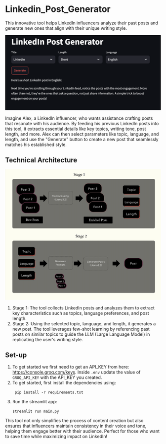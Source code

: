 # Linkedin_Post_Generator
This innovative tool helps LinkedIn influencers analyze their past posts and generate new ones that align with their unique writing style. 

<img src="resources/tools.png"/>

Imagine Alex, a LinkedIn influencer, who wants assistance crafting posts that resonate with his audience. By feeding his previous LinkedIn posts into this tool, it extracts essential details like key topics, writing tone, post length, and more. Alex can then select parameters like topic, language, and length, and use the "Generate" button to create a new post that seamlessly matches his established style.

## Technical Architecture
<img src="resources/architecture.png"/>

1. Stage 1: The tool collects LinkedIn posts and analyzes them to extract key characteristics such as topics, language preferences, and post length.
2. Stage 2: Using the selected topic, language, and length, it generates a new post. The tool leverages few-shot learning by referencing past posts on similar topics to guide the LLM (Large Language Model) in replicating the user's writing style.

## Set-up
1. To get started we first need to get an API_KEY from here: https://console.groq.com/keys. Inside `.env` update the value of `GROQ_API_KEY` with the API_KEY you created. 
2. To get started, first install the dependencies using:
    ```commandline
     pip install -r requirements.txt
    ```
3. Run the streamlit app:
   ```commandline
   streamlit run main.py
   ```
This tool not only simplifies the process of content creation but also ensures that influencers maintain consistency in their voice and tone, helping them engage better with their audience. Perfect for those who want to save time while maximizing impact on LinkedIn!